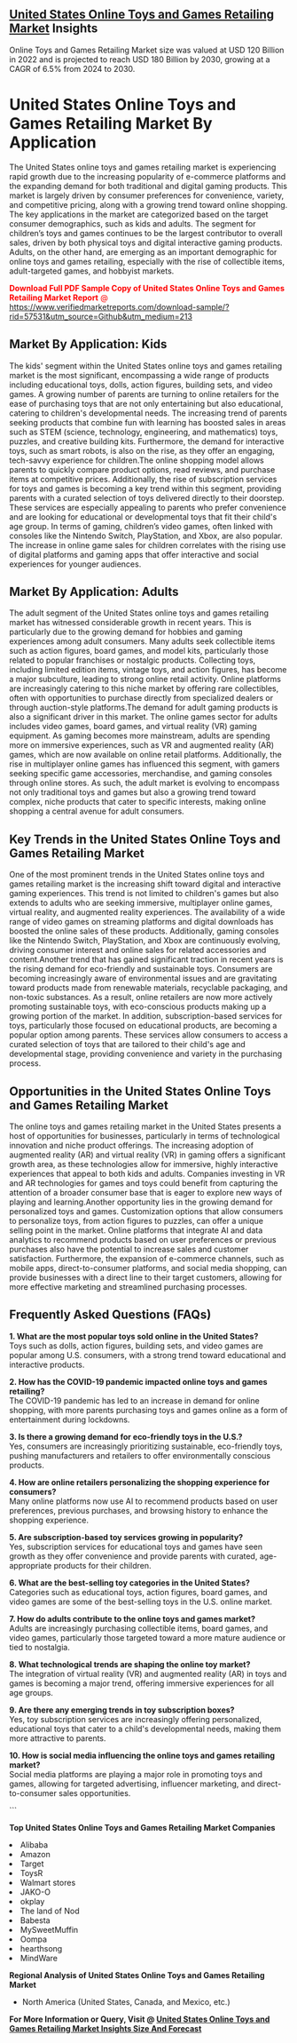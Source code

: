 <h2><a href="https://www.verifiedmarketreports.com/download-sample/?rid=57531&amp;utm_source=Github&amp;utm_medium=213" target="_blank">United States Online Toys and Games Retailing Market</a> Insights</h2><p>Online Toys and Games Retailing Market size was valued at USD 120 Billion in 2022 and is projected to reach USD 180 Billion by 2030, growing at a CAGR of 6.5% from 2024 to 2030.</p><p><h1>United States Online Toys and Games Retailing Market By Application</h1><p>The United States online toys and games retailing market is experiencing rapid growth due to the increasing popularity of e-commerce platforms and the expanding demand for both traditional and digital gaming products. This market is largely driven by consumer preferences for convenience, variety, and competitive pricing, along with a growing trend toward online shopping. The key applications in the market are categorized based on the target consumer demographics, such as kids and adults. The segment for children’s toys and games continues to be the largest contributor to overall sales, driven by both physical toys and digital interactive gaming products. Adults, on the other hand, are emerging as an important demographic for online toys and games retailing, especially with the rise of collectible items, adult-targeted games, and hobbyist markets.<p><span class=""><span style="color: #ff0000;"><strong>Download Full PDF Sample Copy of United States Online Toys and Games Retailing Market Report</strong> @ </span><a href="https://www.verifiedmarketreports.com/download-sample/?rid=57531&amp;utm_source=Github&amp;utm_medium=213" target="_blank">https://www.verifiedmarketreports.com/download-sample/?rid=57531&amp;utm_source=Github&amp;utm_medium=213</a></span></p></p><h2>Market By Application: Kids</h2><p>The kids' segment within the United States online toys and games retailing market is the most significant, encompassing a wide range of products including educational toys, dolls, action figures, building sets, and video games. A growing number of parents are turning to online retailers for the ease of purchasing toys that are not only entertaining but also educational, catering to children's developmental needs. The increasing trend of parents seeking products that combine fun with learning has boosted sales in areas such as STEM (science, technology, engineering, and mathematics) toys, puzzles, and creative building kits. Furthermore, the demand for interactive toys, such as smart robots, is also on the rise, as they offer an engaging, tech-savvy experience for children.The online shopping model allows parents to quickly compare product options, read reviews, and purchase items at competitive prices. Additionally, the rise of subscription services for toys and games is becoming a key trend within this segment, providing parents with a curated selection of toys delivered directly to their doorstep. These services are especially appealing to parents who prefer convenience and are looking for educational or developmental toys that fit their child's age group. In terms of gaming, children’s video games, often linked with consoles like the Nintendo Switch, PlayStation, and Xbox, are also popular. The increase in online game sales for children correlates with the rising use of digital platforms and gaming apps that offer interactive and social experiences for younger audiences.<h2>Market By Application: Adults</h2><p>The adult segment of the United States online toys and games retailing market has witnessed considerable growth in recent years. This is particularly due to the growing demand for hobbies and gaming experiences among adult consumers. Many adults seek collectible items such as action figures, board games, and model kits, particularly those related to popular franchises or nostalgic products. Collecting toys, including limited edition items, vintage toys, and action figures, has become a major subculture, leading to strong online retail activity. Online platforms are increasingly catering to this niche market by offering rare collectibles, often with opportunities to purchase directly from specialized dealers or through auction-style platforms.The demand for adult gaming products is also a significant driver in this market. The online games sector for adults includes video games, board games, and virtual reality (VR) gaming equipment. As gaming becomes more mainstream, adults are spending more on immersive experiences, such as VR and augmented reality (AR) games, which are now available on online retail platforms. Additionally, the rise in multiplayer online games has influenced this segment, with gamers seeking specific game accessories, merchandise, and gaming consoles through online stores. As such, the adult market is evolving to encompass not only traditional toys and games but also a growing trend toward complex, niche products that cater to specific interests, making online shopping a central avenue for adult consumers.<h2>Key Trends in the United States Online Toys and Games Retailing Market</h2><p>One of the most prominent trends in the United States online toys and games retailing market is the increasing shift toward digital and interactive gaming experiences. This trend is not limited to children's games but also extends to adults who are seeking immersive, multiplayer online games, virtual reality, and augmented reality experiences. The availability of a wide range of video games on streaming platforms and digital downloads has boosted the online sales of these products. Additionally, gaming consoles like the Nintendo Switch, PlayStation, and Xbox are continuously evolving, driving consumer interest and online sales for related accessories and content.Another trend that has gained significant traction in recent years is the rising demand for eco-friendly and sustainable toys. Consumers are becoming increasingly aware of environmental issues and are gravitating toward products made from renewable materials, recyclable packaging, and non-toxic substances. As a result, online retailers are now more actively promoting sustainable toys, with eco-conscious products making up a growing portion of the market. In addition, subscription-based services for toys, particularly those focused on educational products, are becoming a popular option among parents. These services allow consumers to access a curated selection of toys that are tailored to their child's age and developmental stage, providing convenience and variety in the purchasing process.<h2>Opportunities in the United States Online Toys and Games Retailing Market</h2><p>The online toys and games retailing market in the United States presents a host of opportunities for businesses, particularly in terms of technological innovation and niche product offerings. The increasing adoption of augmented reality (AR) and virtual reality (VR) in gaming offers a significant growth area, as these technologies allow for immersive, highly interactive experiences that appeal to both kids and adults. Companies investing in VR and AR technologies for games and toys could benefit from capturing the attention of a broader consumer base that is eager to explore new ways of playing and learning.Another opportunity lies in the growing demand for personalized toys and games. Customization options that allow consumers to personalize toys, from action figures to puzzles, can offer a unique selling point in the market. Online platforms that integrate AI and data analytics to recommend products based on user preferences or previous purchases also have the potential to increase sales and customer satisfaction. Furthermore, the expansion of e-commerce channels, such as mobile apps, direct-to-consumer platforms, and social media shopping, can provide businesses with a direct line to their target customers, allowing for more effective marketing and streamlined purchasing processes.<h2>Frequently Asked Questions (FAQs)</h2><p><strong>1. What are the most popular toys sold online in the United States?</strong><br> Toys such as dolls, action figures, building sets, and video games are popular among U.S. consumers, with a strong trend toward educational and interactive products.</p><p><strong>2. How has the COVID-19 pandemic impacted online toys and games retailing?</strong><br> The COVID-19 pandemic has led to an increase in demand for online shopping, with more parents purchasing toys and games online as a form of entertainment during lockdowns.</p><p><strong>3. Is there a growing demand for eco-friendly toys in the U.S.?</strong><br> Yes, consumers are increasingly prioritizing sustainable, eco-friendly toys, pushing manufacturers and retailers to offer environmentally conscious products.</p><p><strong>4. How are online retailers personalizing the shopping experience for consumers?</strong><br> Many online platforms now use AI to recommend products based on user preferences, previous purchases, and browsing history to enhance the shopping experience.</p><p><strong>5. Are subscription-based toy services growing in popularity?</strong><br> Yes, subscription services for educational toys and games have seen growth as they offer convenience and provide parents with curated, age-appropriate products for their children.</p><p><strong>6. What are the best-selling toy categories in the United States?</strong><br> Categories such as educational toys, action figures, board games, and video games are some of the best-selling toys in the U.S. online market.</p><p><strong>7. How do adults contribute to the online toys and games market?</strong><br> Adults are increasingly purchasing collectible items, board games, and video games, particularly those targeted toward a more mature audience or tied to nostalgia.</p><p><strong>8. What technological trends are shaping the online toy market?</strong><br> The integration of virtual reality (VR) and augmented reality (AR) in toys and games is becoming a major trend, offering immersive experiences for all age groups.</p><p><strong>9. Are there any emerging trends in toy subscription boxes?</strong><br> Yes, toy subscription services are increasingly offering personalized, educational toys that cater to a child's developmental needs, making them more attractive to parents.</p><p><strong>10. How is social media influencing the online toys and games retailing market?</strong><br> Social media platforms are playing a major role in promoting toys and games, allowing for targeted advertising, influencer marketing, and direct-to-consumer sales opportunities.</p>```</p><p><strong>Top United States Online Toys and Games Retailing Market Companies</strong></p><div data-test-id=""><p><li>Alibaba</li><li> Amazon</li><li> Target</li><li> ToysR</li><li> Walmart stores</li><li> JAKO-O</li><li> okplay</li><li> The land of Nod</li><li> Babesta</li><li> MySweetMuffin</li><li> Oompa</li><li> hearthsong</li><li> MindWare</li></p><div><strong>Regional Analysis of&nbsp;United States Online Toys and Games Retailing Market</strong></div><ul><li dir="ltr"><p dir="ltr">North America&nbsp;(United States, Canada, and Mexico, etc.)</p></li></ul><p><strong>For More Information or Query, Visit @&nbsp;</strong><strong><a href="https://www.verifiedmarketreports.com/product/global-online-toys-and-games-retailing-market-2018-by-manufacturers-countries-type-and-application-forecast-to-2023/?utm_source=Github&amp;utm_medium=213" target="_blank">United States Online Toys and Games Retailing Market Insights Size And Forecast</a></strong></p></div>
